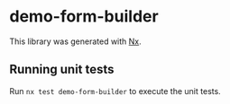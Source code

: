 # demo-form-builder

This library was generated with [Nx](https://nx.dev).

## Running unit tests

Run `nx test demo-form-builder` to execute the unit tests.
